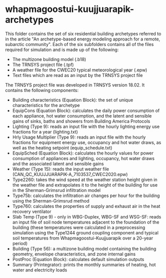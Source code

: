 # whapmagoostui-kuujjuarapik-archetypes
This folder contains the set of six residential building archetypes referred to in the article "An archetype-based energy modeling approach for a remote, subarctic community". Each of the six subfolders contains all of the files required for simulation and is made up of the following:
- The multizone building model (.b18)
- The TRNSYS project file (.tpf)
- A weather file for the CWEC20 typical meteorological year (.epw)
- Text files which are read as an input by the TRNSYS project file

The TRNSYS project file was developed in TRNSYS version 18.02. It contains the following components:
- Building characteristics (Equation Block): the set of unique characteristics for the archetype
- EquipCons (Equation Block): calculates the daily power consumption of each appliance, hot water consumption, and the latent and sensible gains of sinks, baths and showers from Building America Protocols
- Lighting (Type 9): reads an input file with the hourly lighting energy use fractions for a year (lighting.txt)
- Hrly Usage Multiplier (Type 9): reads an input file with the hourly fractions for equipment energy use, occupancy and hot water draws, as well as the heating setpoint (equip_schedule.txt)
- EquipSched (Equation Block): calculates the hourly values for power consumption of appliances and lighting, occupancy, hot water draws and the associated latent and sensible gains
- Weather (Type 15): reads the input weather file (CAN_QC_KUUJJUARAPIK-A_7103537_CWEC2020.epw)
- Type2260: takes the wind speed at the weather station height given in the weather file and extrapolates it to the height of the building for use in the Sherman-Grimsrud infiltration model
- Type75b: calculates the infiltration air changes per hour for the building using the Sherman-Grimsrud method
- Type760: calculates the properties of supply and exhaust air in the heat recovery ventilator
- Slab Temp (Type 9) - only in WBG-Duplex, WBG-SF and WSG-SF: reads an input file of soil node temperatures adjacent to the foundation of the building (these temperatures were calculated in a preprocessing simulation using the Type1244 ground coupling component and typical soil temperatures from Whapmagoostui-Kuujjuarapik over a 20-year period)
- Building (Type 56): a multizone building model containing the building geometry, envelope characteristics, and zone internal gains
- PostProc (Equation Block): calculates default simulation outputs
- Summary (Printegrator): prints the monthly summaries of heating, hot water and electricity loads
